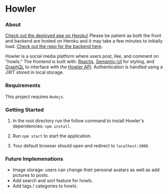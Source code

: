 # Howler

### About
[Check out the deployed app on Heroku!](https://howler-react.herokuapp.com/)  Please be patient as both the front and backend are hosted on Heroku and it may take a few minutes to initially load.
[Check out the repo for the backend here](https://github.com/simonlally/mongo-graphql).

Howler is a social media platform where users post, like, and comment on "howls."  The frontend is built with: [Reactjs](https://github.com/facebook/react), [Semantic-UI](https://github.com/Semantic-Org/Semantic-UI) for styling, and [GraphQL](https://github.com/graphql/graphql-js) to interface with the [Howler API](https://github.com/simonlally/mongo-graphql).  Authentication is handled using a JWT stored in local storage.  

### Requirements
This project requires ```Nodejs```.

### Getting Started
1.  In the root directory run the follow command to install Howler's dependencies:
      ```npm install```.
      
2.  Run ```npm start``` to start the application.

3.  Your default browser should open and redirect to ```localhost:3000```.

### Future Implemenations
- Image storage: users can change their personal avatars as well as add pictures to posts.
- Add search and sort feature for howls.
- Add tags / categories to howls.
